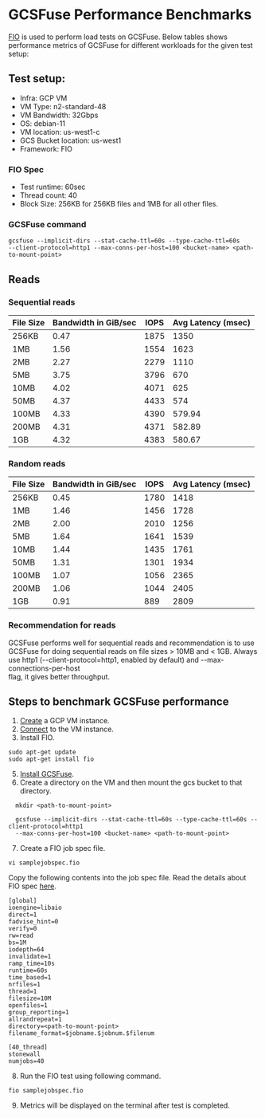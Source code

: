 # GCSFuse Performance Benchmarks

[FIO](https://fio.readthedocs.io/en/latest/) is used to perform load tests on GCSFuse. Below tables shows performance metrics of GCSFuse for different workloads for the given test setup:

## Test setup:

* Infra: GCP VM
* VM Type: n2-standard-48
* VM Bandwidth: 32Gbps
* OS: debian-11
* VM location: us-west1-c
* GCS Bucket location: us-west1
* Framework: FIO

### FIO Spec
* Test runtime: 60sec
* Thread count: 40
* Block Size: 256KB for 256KB files and 1MB for all other files.

### GCSFuse command
```
gcsfuse --implicit-dirs --stat-cache-ttl=60s --type-cache-ttl=60s 
--client-protocol=http1 --max-conns-per-host=100 <bucket-name> <path-to-mount-point>
```
## Reads
### Sequential reads

| File Size | Bandwidth in GiB/sec | IOPS | Avg Latency (msec) |
|-----------|----------------------|------|--------------------|
| 256KB     | 0.47                 | 1875 | 1350               |
| 1MB       | 1.56                 | 1554 | 1623               |
| 2MB       | 2.27                 | 2279 | 1110               |
| 5MB       | 3.75                 | 3796 | 670                |
| 10MB      | 4.02                 | 4071 | 625                |
| 50MB      | 4.37                 | 4433 | 574                |
| 100MB     | 4.33                 | 4390 | 579.94             |
| 200MB     | 4.31                 | 4371 | 582.89             |
| 1GB       | 4.32                 | 4383 | 580.67             |

### Random reads

| File Size | Bandwidth in GiB/sec | IOPS  | Avg Latency (msec) |
|-----------|----------------------|-------|--------------------|
| 256KB     | 0.45                 | 1780  | 1418               |
| 1MB       | 1.46                 | 1456  | 1728               |
| 2MB       | 2.00                 | 2010  | 1256               |
| 5MB       | 1.64                 | 1641  | 1539               |
| 10MB      | 1.44                 | 1435  | 1761               |
| 50MB      | 1.31                 | 1301  | 1934               |
| 100MB     | 1.07                 | 1056  | 2365               |
| 200MB     | 1.06                 | 1044  | 2405               |
| 1GB       | 0.91                 | 889   | 2809               |


### Recommendation for reads
GCSFuse performs well for sequential reads and recommendation is to use GCSFuse
for doing sequential reads on file sizes > 10MB and < 1GB. Always use http1 
(--client-protocol=http1, enabled by default) and --max-connections-per-host  
flag, it gives better throughput.

## Steps to benchmark GCSFuse performance
1. [Create](https://cloud.google.com/compute/docs/instances/create-start-instance#publicimage) a GCP VM instance.
2. [Connect](https://cloud.google.com/compute/docs/instances/connecting-to-instance) to the VM instance.
3. Install FIO.
```
sudo apt-get update
sudo apt-get install fio
```
5. [Install GCSFuse](https://github.com/GoogleCloudPlatform/gcsfuse/blob/master/docs/installing.md#linux).
6. Create a directory on the VM and then mount the gcs bucket to that directory.
```
  mkdir <path-to-mount-point> 
  
  gcsfuse --implicit-dirs --stat-cache-ttl=60s --type-cache-ttl=60s --client-protocol=http1 
  --max-conns-per-host=100 <bucket-name> <path-to-mount-point>
```
7. Create a FIO job spec file.
```
vi samplejobspec.fio
```
Copy the following contents into the job spec file. Read the details about FIO spec
[here](https://fio.readthedocs.io/en/latest/).
```
[global]
ioengine=libaio
direct=1
fadvise_hint=0
verify=0
rw=read
bs=1M
iodepth=64
invalidate=1
ramp_time=10s
runtime=60s
time_based=1
nrfiles=1
thread=1
filesize=10M 
openfiles=1
group_reporting=1
allrandrepeat=1
directory=<path-to-mount-point>
filename_format=$jobname.$jobnum.$filenum

[40_thread]
stonewall
numjobs=40
```
8. Run the FIO test using following command. 
```
fio samplejobspec.fio
```
9. Metrics will be displayed on the terminal after test is completed.